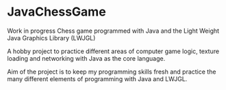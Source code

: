 JavaChessGame
=============

Work in progress Chess game programmed with Java and the Light Weight Java Graphics Library (LWJGL)

A hobby project to practice different areas of computer game logic, texture loading and networking with Java as the core  language. 

Aim of the project is to keep my programming skills fresh and practice the many different elements of programming with Java and LWJGL.
